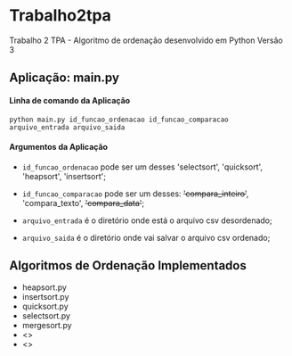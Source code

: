 # Trabalho2tpa
Trabalho 2 TPA - Algoritmo de ordenação desenvolvido em Python Versão 3

## Aplicação: main.py

#### Linha de comando da Aplicação

	python main.py id_funcao_ordenacao id_funcao_comparacao arquivo_entrada arquivo_saida

#### Argumentos da Aplicação

 - `id_funcao_ordenacao` pode ser um desses 'selectsort', 'quicksort', 'heapsort', 'insertsort';

 - `id_funcao_comparacao` pode ser um desses: ~~'compara_inteiro'~~, 'compara_texto', ~~'compara_data'~~;

 - `arquivo_entrada` é o diretório onde está o arquivo csv desordenado;
	
 - `arquivo_saida` é o diretório onde vai salvar o arquivo csv ordenado;

## Algoritmos de Ordenação Implementados

- heapsort.py
- insertsort.py
- quicksort.py
- selectsort.py
- mergesort.py
- <>
- <>



